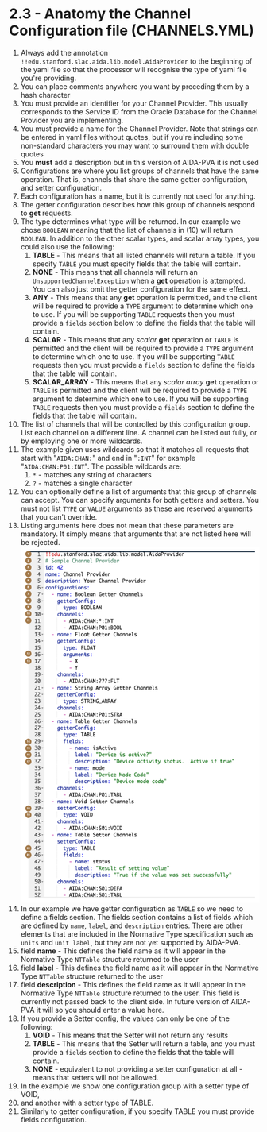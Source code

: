 # 2.3 - Anatomy the Channel Configuration file (CHANNELS.YML)

1. Always add the annotation `!!edu.stanford.slac.aida.lib.model.AidaProvider` to the beginning of the yaml file so that
   the processor will recognise the type of yaml file you're providing.
2. You can place comments anywhere you want by preceding them by a hash character
3. You must provide an identifier for your Channel Provider. This usually corresponds to the Service ID from the Oracle
   Database for the Channel Provider you are implementing.
4. You must provide a name for the Channel Provider. Note that strings can be entered in yaml files without quotes, but
   if you're including some non-standard characters you may want to surround them with double quotes
5. You **must** add a description but in this version of AIDA-PVA it is not used
6. Configurations are where you list groups of channels that have the same operation. That is, channels that share the
   same getter configuration, and setter configuration.
7. Each configuration has a name, but it is currently not used for anything.
8. The getter configuration describes how this group of channels respond to **get** requests.
9. The type determines what type will be returned. In our example we chose  `BOOLEAN` meaning that the list of channels
   in (10) will return `BOOLEAN`. In addition to the other scalar types, and scalar array types, you could also use the
   following:
    1. **TABLE** - This means that all listed channels will return a table. If you specify `TABLE` you must specify
       fields that the table will contain.
    2. **NONE** - This means that all channels will return an `UnsupportedChannelException` when a **get** operation is
       attempted. You can also just omit the getter configuration for the same effect.
    3. **ANY** - This means that any **get** operation is permitted, and the client will be required to provide a `TYPE`
       argument to determine which one to use. If you will be supporting `TABLE` requests then you must provide
       a `fields` section below to define the fields that the table will contain.
    4. **SCALAR** - This means that any _scalar_ **get** operation or `TABLE` is permitted and the client will be
       required to provide a `TYPE` argument to determine which one to use. If you will be supporting `TABLE` requests
       then you must provide a `fields` section to define the fields that the table will contain.
    5. **SCALAR_ARRAY** - This means that any _scalar array_ **get** operation or `TABLE` is permitted and the client
       will be required to provide a `TYPE` argument to determine which one to use. If you will be supporting `TABLE`
       requests then you must provide a `fields` section to define the fields that the table will contain.
10. The list of channels that will be controlled by this configuration group. List each channel on a different line. A
    channel can be listed out fully, or by employing one or more wildcards.
11. The example given uses wildcards so that it matches all requests that start with "`AIDA:CHAN:`" and end in "`:INT`"
    for example "`AIDA:CHAN:P01:INT`". The possible wildcards are:
    1. `*` - matches any string of characters
    2. `?` - matches a single character
12. You can optionally define a list of arguments that this group of channels can accept. You can specify arguments for
    both getters and setters. You must not list `TYPE` or `VALUE` arguments as these are reserved arguments that you
    can't override.
13. Listing arguments here does not mean that these parameters are mandatory. It simply means that arguments that are
    not listed here will be rejected.
    [![Anatomy of a Channel Configuration File](images/example_channels.png)](channels.yml)
14. In our example we have getter configuration as `TABLE` so we need to define a fields section. The fields section
    contains a list of fields which are defined by `name`, `label`, and `description` entries. There are other elements
    that are included in the Normative Type specification such as `units` and `unit label`, but they are not yet
    supported by AIDA-PVA.
15. field **name** - This defines the field name as it will appear in the Normative Type `NTTable` structure returned to
    the user
16. field **label** - This defines the field name as it will appear in the Normative Type `NTTable` structure returned
    to the user
17. field **description** - This defines the field name as it will appear in the Normative Type `NTTable` structure
    returned to the user. This field is currently not passed back to the client side. In future version of AIDA-PVA it
    will so you should enter a value here.
18. If you provide a Setter config, the values can only be one of the following:
    1. **VOID** - This means that the Setter will not return any results
    2. **TABLE** - This means that the Setter will return a table, and you must provide a `fields` section to define the
       fields that the table will contain.
    3. **NONE** - equivalent to not providing a setter configuration at all - means that setters will not be allowed.
19. In the example we show one configuration group with a setter type of VOID,
20. and another with a setter type of TABLE.
21. Similarly to getter configuration, if you specify TABLE you must provide fields configuration.
